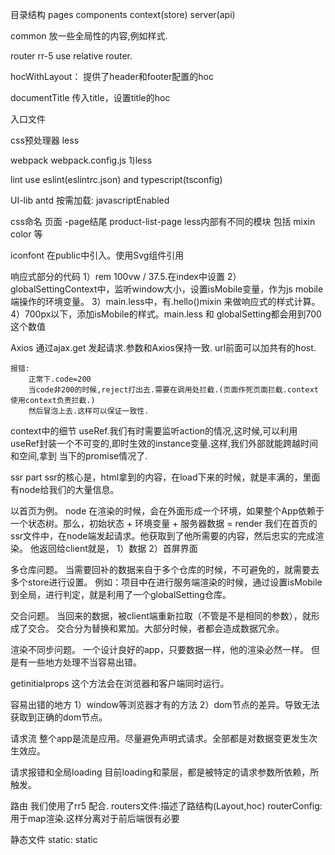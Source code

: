 目录结构
    pages
    components
    context(store)
    server(api)
    
common
    放一些全局性的内容,例如样式.

router 
    rr-5 use relative router.

hocWithLayout：
    提供了header和footer配置的hoc

documentTitle
    传入title，设置title的hoc


入口文件


css预处理器
    less

webpack
    webpack.config.js
    1)less

lint
    use eslint(eslintrc.json) and typescript(tsconfig)

UI-lib
    antd 按需加载: javascriptEnabled


css命名
    页面 -page结尾 product-list-page
    less内部有不同的模块 包括 mixin color 等

iconfont
    在public中引入。使用Svg组件引用
    
响应式部分的代码
    1）rem 100vw / 37.5.在index中设置
    2）globalSettingContext中，监听window大小，设置isMobile变量，作为js mobile端操作的环境变量。
    3）main.less中，有.hello()mixin 来做响应式的样式计算。
    4）700px以下，添加isMobile的样式。main.less 和 globalSetting都会用到700这个数值
    
Axios
    通过ajax.get 发起请求.参数和Axios保持一致.
    url前面可以加共有的host.
    
    报错:
        正常下.code=200
        当code非200的时候,reject打出去.需要在调用处拦截.(页面作死页面拦截.context使用context负责拦截.)
        然后冒泡上去.这样可以保证一致性.
    
context中的细节
    useRef.我们有时需要监听action的情况,这时候,可以利用useRef封装一个不可变的,即时生效的instance变量.这样,我们外部就能跨越时间和空间,拿到
    当下的promise情况了.


ssr part
  ssr的核心是，html拿到的内容，在load下来的时候，就是丰满的，里面有node给我们的大量信息。

  以首页为例。
  node
  在渲染的时候，会在外面形成一个环境，如果整个App依赖于一个状态树。那么，初始状态 + 环境变量 + 服务器数据 = render
  我们在首页的ssr文件中，在node端发起请求。他获取到了他所需要的内容，然后忠实的完成渲染。
  他返回给client就是，
  1）数据
  2）首屏界面

  多仓库问题。
  当需要回补的数据来自于多个仓库的时候，不可避免的，就需要去多个store进行设置。
  例如：项目中在进行服务端渲染的时候，通过设置isMobile到全局，进行判定，就是利用了一个globalSetting仓库。

  交合问题。
  当回来的数据，被client端重新拉取（不管是不是相同的参数），就形成了交合。
  交合分为替换和累加。大部分时候，者都会造成数据冗余。

  渲染不同步问题。
  一个设计良好的app，只要数据一样，他的渲染必然一样。
  但是有一些地方处理不当容易出错。

  getinitialprops
  这个方法会在浏览器和客户端同时运行。


  容易出错的地方
  1）window等浏览器才有的方法
  2）dom节点的差异。导致无法获取到正确的dom节点。




请求流
  整个app是流是应用。尽量避免声明式请求。全部都是对数据变更发生次生效应。



请求报错和全局loading
  目前loading和蒙层，都是被特定的请求参数所依赖，所触发。
  
  
路由
    我们使用了rr5 配合.
    routers文件:描述了路结构(Layout,hoc)
    routerConfig:用于map渲染.这样分离对于前后端很有必要
    
    
静态文件
    static: static